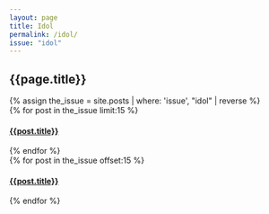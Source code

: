 ```yaml
---
layout: page
title: Idol
permalink: /idol/
issue: "idol"
---
```

<h2 class="uk-text-center">{{page.title}}</h2>
<div class="uk-container-small uk-grid" uk-grid>
{% assign the_issue = site.posts | where: 'issue', "idol" | reverse %} 
<div class="uk-width-1-2">
{% for post in the_issue limit:15 %} 
<h4><a href="{{post.url}}">{{post.title}}</a></h4>
{% endfor %}
</div>
<div class="uk-width-1-2">
{% for post in the_issue offset:15 %} 
<h4><a href="{{post.url}}">{{post.title}}</a></h4>
{% endfor %}
</div>
<div class="clearfix"></div>
</div>